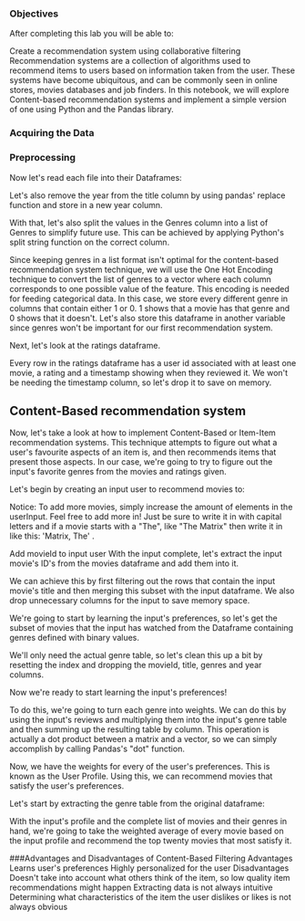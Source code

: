 ### Objectives
After completing this lab you will be able to:

Create a recommendation system using collaborative filtering
Recommendation systems are a collection of algorithms used to recommend items to users based on information taken from the user. These systems have become ubiquitous, and can be commonly seen in online stores, movies databases and job finders. In this notebook, we will explore Content-based recommendation systems and implement a simple version of one using Python and the Pandas library.

### Acquiring the Data

### Preprocessing

Now let's read each file into their Dataframes:

Let's also remove the year from the title column by using pandas' replace function and store in a new year column.

With that, let's also split the values in the Genres column into a list of Genres to simplify future use. This can be achieved by applying Python's split string function on the correct column.

Since keeping genres in a list format isn't optimal for the content-based recommendation system technique, we will use the One Hot Encoding technique to convert the list of genres to a vector where each column corresponds to one possible value of the feature. This encoding is needed for feeding categorical data. In this case, we store every different genre in columns that contain either 1 or 0. 1 shows that a movie has that genre and 0 shows that it doesn't. Let's also store this dataframe in another variable since genres won't be important for our first recommendation system.


Next, let's look at the ratings dataframe.

Every row in the ratings dataframe has a user id associated with at least one movie, a rating and a timestamp showing when they reviewed it. We won't be needing the timestamp column, so let's drop it to save on memory.

## Content-Based recommendation system
Now, let's take a look at how to implement Content-Based or Item-Item recommendation systems. This technique attempts to figure out what a user's favourite aspects of an item is, and then recommends items that present those aspects. In our case, we're going to try to figure out the input's favorite genres from the movies and ratings given.

Let's begin by creating an input user to recommend movies to:

Notice: To add more movies, simply increase the amount of elements in the userInput. Feel free to add more in! Just be sure to write it in with capital letters and if a movie starts with a "The", like "The Matrix" then write it in like this: 'Matrix, The' .

Add movieId to input user
With the input complete, let's extract the input movie's ID's from the movies dataframe and add them into it.

We can achieve this by first filtering out the rows that contain the input movie's title and then merging this subset with the input dataframe. We also drop unnecessary columns for the input to save memory space.

We're going to start by learning the input's preferences, so let's get the subset of movies that the input has watched from the Dataframe containing genres defined with binary values.

We'll only need the actual genre table, so let's clean this up a bit by resetting the index and dropping the movieId, title, genres and year columns.

Now we're ready to start learning the input's preferences!

To do this, we're going to turn each genre into weights. We can do this by using the input's reviews and multiplying them into the input's genre table and then summing up the resulting table by column. This operation is actually a dot product between a matrix and a vector, so we can simply accomplish by calling Pandas's "dot" function.

Now, we have the weights for every of the user's preferences. This is known as the User Profile. Using this, we can recommend movies that satisfy the user's preferences.

Let's start by extracting the genre table from the original dataframe:

With the input's profile and the complete list of movies and their genres in hand, we're going to take the weighted average of every movie based on the input profile and recommend the top twenty movies that most satisfy it.

###Advantages and Disadvantages of Content-Based Filtering
Advantages
Learns user's preferences
Highly personalized for the user
Disadvantages
Doesn't take into account what others think of the item, so low quality item recommendations might happen
Extracting data is not always intuitive
Determining what characteristics of the item the user dislikes or likes is not always obvious








